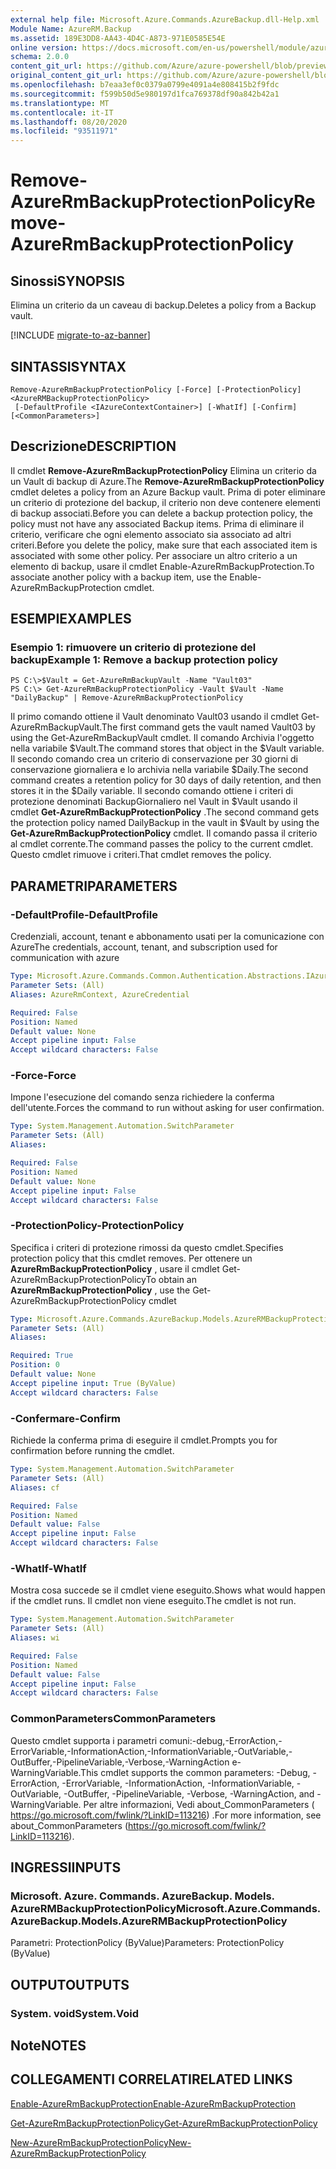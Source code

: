 ```yaml
---
external help file: Microsoft.Azure.Commands.AzureBackup.dll-Help.xml
Module Name: AzureRM.Backup
ms.assetid: 189E3DD8-AA43-4D4C-A873-971E0585E54E
online version: https://docs.microsoft.com/en-us/powershell/module/azurerm.backup/remove-azurermbackupprotectionpolicy
schema: 2.0.0
content_git_url: https://github.com/Azure/azure-powershell/blob/preview/src/ResourceManager/AzureBackup/Commands.AzureBackup/help/Remove-AzureRmBackupProtectionPolicy.md
original_content_git_url: https://github.com/Azure/azure-powershell/blob/preview/src/ResourceManager/AzureBackup/Commands.AzureBackup/help/Remove-AzureRmBackupProtectionPolicy.md
ms.openlocfilehash: b7eaa3ef0c0379a0799e4091a4e808415b2f9fdc
ms.sourcegitcommit: f599b50d5e980197d1fca769378df90a842b42a1
ms.translationtype: MT
ms.contentlocale: it-IT
ms.lasthandoff: 08/20/2020
ms.locfileid: "93511971"
---
```

# <span data-ttu-id="7e32b-101">Remove-AzureRmBackupProtectionPolicy</span><span class="sxs-lookup"><span data-stu-id="7e32b-101">Remove-AzureRmBackupProtectionPolicy</span></span>

## <span data-ttu-id="7e32b-102">Sinossi</span><span class="sxs-lookup"><span data-stu-id="7e32b-102">SYNOPSIS</span></span>
<span data-ttu-id="7e32b-103">Elimina un criterio da un caveau di backup.</span><span class="sxs-lookup"><span data-stu-id="7e32b-103">Deletes a policy from a Backup vault.</span></span>

[!INCLUDE [migrate-to-az-banner](../../includes/migrate-to-az-banner.md)]

## <span data-ttu-id="7e32b-104">SINTASSI</span><span class="sxs-lookup"><span data-stu-id="7e32b-104">SYNTAX</span></span>

```
Remove-AzureRmBackupProtectionPolicy [-Force] [-ProtectionPolicy] <AzureRMBackupProtectionPolicy>
 [-DefaultProfile <IAzureContextContainer>] [-WhatIf] [-Confirm] [<CommonParameters>]
```

## <span data-ttu-id="7e32b-105">Descrizione</span><span class="sxs-lookup"><span data-stu-id="7e32b-105">DESCRIPTION</span></span>
<span data-ttu-id="7e32b-106">Il cmdlet **Remove-AzureRmBackupProtectionPolicy** Elimina un criterio da un Vault di backup di Azure.</span><span class="sxs-lookup"><span data-stu-id="7e32b-106">The **Remove-AzureRmBackupProtectionPolicy** cmdlet deletes a policy from an Azure Backup vault.</span></span>
<span data-ttu-id="7e32b-107">Prima di poter eliminare un criterio di protezione del backup, il criterio non deve contenere elementi di backup associati.</span><span class="sxs-lookup"><span data-stu-id="7e32b-107">Before you can delete a backup protection policy, the policy must not have any associated Backup items.</span></span>
<span data-ttu-id="7e32b-108">Prima di eliminare il criterio, verificare che ogni elemento associato sia associato ad altri criteri.</span><span class="sxs-lookup"><span data-stu-id="7e32b-108">Before you delete the policy, make sure that each associated item is associated with some other policy.</span></span>
<span data-ttu-id="7e32b-109">Per associare un altro criterio a un elemento di backup, usare il cmdlet Enable-AzureRmBackupProtection.</span><span class="sxs-lookup"><span data-stu-id="7e32b-109">To associate another policy with a backup item, use the Enable-AzureRmBackupProtection cmdlet.</span></span>

## <span data-ttu-id="7e32b-110">ESEMPI</span><span class="sxs-lookup"><span data-stu-id="7e32b-110">EXAMPLES</span></span>

### <span data-ttu-id="7e32b-111">Esempio 1: rimuovere un criterio di protezione del backup</span><span class="sxs-lookup"><span data-stu-id="7e32b-111">Example 1: Remove a backup protection policy</span></span>
```
PS C:\>$Vault = Get-AzureRmBackupVault -Name "Vault03"
PS C:\> Get-AzureRmBackupProtectionPolicy -Vault $Vault -Name "DailyBackup" | Remove-AzureRmBackupProtectionPolicy
```

<span data-ttu-id="7e32b-112">Il primo comando ottiene il Vault denominato Vault03 usando il cmdlet Get-AzureRmBackupVault.</span><span class="sxs-lookup"><span data-stu-id="7e32b-112">The first command gets the vault named Vault03 by using the Get-AzureRmBackupVault cmdlet.</span></span>
<span data-ttu-id="7e32b-113">Il comando Archivia l'oggetto nella variabile $Vault.</span><span class="sxs-lookup"><span data-stu-id="7e32b-113">The command stores that object in the $Vault variable.</span></span>
<span data-ttu-id="7e32b-114">Il secondo comando crea un criterio di conservazione per 30 giorni di conservazione giornaliera e lo archivia nella variabile $Daily.</span><span class="sxs-lookup"><span data-stu-id="7e32b-114">The second command creates a retention policy for 30 days of daily retention, and then stores it in the $Daily variable.</span></span>
<span data-ttu-id="7e32b-115">Il secondo comando ottiene i criteri di protezione denominati BackupGiornaliero nel Vault in $Vault usando il cmdlet **Get-AzureRmBackupProtectionPolicy** .</span><span class="sxs-lookup"><span data-stu-id="7e32b-115">The second command gets the protection policy named DailyBackup in the vault in $Vault by using the **Get-AzureRmBackupProtectionPolicy** cmdlet.</span></span>
<span data-ttu-id="7e32b-116">Il comando passa il criterio al cmdlet corrente.</span><span class="sxs-lookup"><span data-stu-id="7e32b-116">The command passes the policy to the current cmdlet.</span></span>
<span data-ttu-id="7e32b-117">Questo cmdlet rimuove i criteri.</span><span class="sxs-lookup"><span data-stu-id="7e32b-117">That cmdlet removes the policy.</span></span>

## <span data-ttu-id="7e32b-118">PARAMETRI</span><span class="sxs-lookup"><span data-stu-id="7e32b-118">PARAMETERS</span></span>

### <span data-ttu-id="7e32b-119">-DefaultProfile</span><span class="sxs-lookup"><span data-stu-id="7e32b-119">-DefaultProfile</span></span>
<span data-ttu-id="7e32b-120">Credenziali, account, tenant e abbonamento usati per la comunicazione con Azure</span><span class="sxs-lookup"><span data-stu-id="7e32b-120">The credentials, account, tenant, and subscription used for communication with azure</span></span>

```yaml
Type: Microsoft.Azure.Commands.Common.Authentication.Abstractions.IAzureContextContainer
Parameter Sets: (All)
Aliases: AzureRmContext, AzureCredential

Required: False
Position: Named
Default value: None
Accept pipeline input: False
Accept wildcard characters: False
```

### <span data-ttu-id="7e32b-121">-Force</span><span class="sxs-lookup"><span data-stu-id="7e32b-121">-Force</span></span>
<span data-ttu-id="7e32b-122">Impone l'esecuzione del comando senza richiedere la conferma dell'utente.</span><span class="sxs-lookup"><span data-stu-id="7e32b-122">Forces the command to run without asking for user confirmation.</span></span>

```yaml
Type: System.Management.Automation.SwitchParameter
Parameter Sets: (All)
Aliases:

Required: False
Position: Named
Default value: None
Accept pipeline input: False
Accept wildcard characters: False
```

### <span data-ttu-id="7e32b-123">-ProtectionPolicy</span><span class="sxs-lookup"><span data-stu-id="7e32b-123">-ProtectionPolicy</span></span>
<span data-ttu-id="7e32b-124">Specifica i criteri di protezione rimossi da questo cmdlet.</span><span class="sxs-lookup"><span data-stu-id="7e32b-124">Specifies protection policy that this cmdlet removes.</span></span>
<span data-ttu-id="7e32b-125">Per ottenere un **AzureRmBackupProtectionPolicy** , usare il cmdlet Get-AzureRmBackupProtectionPolicy</span><span class="sxs-lookup"><span data-stu-id="7e32b-125">To obtain an **AzureRmBackupProtectionPolicy** , use the Get-AzureRmBackupProtectionPolicy cmdlet</span></span>

```yaml
Type: Microsoft.Azure.Commands.AzureBackup.Models.AzureRMBackupProtectionPolicy
Parameter Sets: (All)
Aliases:

Required: True
Position: 0
Default value: None
Accept pipeline input: True (ByValue)
Accept wildcard characters: False
```

### <span data-ttu-id="7e32b-126">-Confermare</span><span class="sxs-lookup"><span data-stu-id="7e32b-126">-Confirm</span></span>
<span data-ttu-id="7e32b-127">Richiede la conferma prima di eseguire il cmdlet.</span><span class="sxs-lookup"><span data-stu-id="7e32b-127">Prompts you for confirmation before running the cmdlet.</span></span>

```yaml
Type: System.Management.Automation.SwitchParameter
Parameter Sets: (All)
Aliases: cf

Required: False
Position: Named
Default value: False
Accept pipeline input: False
Accept wildcard characters: False
```

### <span data-ttu-id="7e32b-128">-WhatIf</span><span class="sxs-lookup"><span data-stu-id="7e32b-128">-WhatIf</span></span>
<span data-ttu-id="7e32b-129">Mostra cosa succede se il cmdlet viene eseguito.</span><span class="sxs-lookup"><span data-stu-id="7e32b-129">Shows what would happen if the cmdlet runs.</span></span>
<span data-ttu-id="7e32b-130">Il cmdlet non viene eseguito.</span><span class="sxs-lookup"><span data-stu-id="7e32b-130">The cmdlet is not run.</span></span>

```yaml
Type: System.Management.Automation.SwitchParameter
Parameter Sets: (All)
Aliases: wi

Required: False
Position: Named
Default value: False
Accept pipeline input: False
Accept wildcard characters: False
```

### <span data-ttu-id="7e32b-131">CommonParameters</span><span class="sxs-lookup"><span data-stu-id="7e32b-131">CommonParameters</span></span>
<span data-ttu-id="7e32b-132">Questo cmdlet supporta i parametri comuni:-debug,-ErrorAction,-ErrorVariable,-InformationAction,-InformationVariable,-OutVariable,-OutBuffer,-PipelineVariable,-Verbose,-WarningAction e-WarningVariable.</span><span class="sxs-lookup"><span data-stu-id="7e32b-132">This cmdlet supports the common parameters: -Debug, -ErrorAction, -ErrorVariable, -InformationAction, -InformationVariable, -OutVariable, -OutBuffer, -PipelineVariable, -Verbose, -WarningAction, and -WarningVariable.</span></span> <span data-ttu-id="7e32b-133">Per altre informazioni, Vedi about_CommonParameters ( https://go.microsoft.com/fwlink/?LinkID=113216) .</span><span class="sxs-lookup"><span data-stu-id="7e32b-133">For more information, see about_CommonParameters (https://go.microsoft.com/fwlink/?LinkID=113216).</span></span>

## <span data-ttu-id="7e32b-134">INGRESSI</span><span class="sxs-lookup"><span data-stu-id="7e32b-134">INPUTS</span></span>

### <span data-ttu-id="7e32b-135">Microsoft. Azure. Commands. AzureBackup. Models. AzureRMBackupProtectionPolicy</span><span class="sxs-lookup"><span data-stu-id="7e32b-135">Microsoft.Azure.Commands.AzureBackup.Models.AzureRMBackupProtectionPolicy</span></span>
<span data-ttu-id="7e32b-136">Parametri: ProtectionPolicy (ByValue)</span><span class="sxs-lookup"><span data-stu-id="7e32b-136">Parameters: ProtectionPolicy (ByValue)</span></span>

## <span data-ttu-id="7e32b-137">OUTPUT</span><span class="sxs-lookup"><span data-stu-id="7e32b-137">OUTPUTS</span></span>

### <span data-ttu-id="7e32b-138">System. void</span><span class="sxs-lookup"><span data-stu-id="7e32b-138">System.Void</span></span>

## <span data-ttu-id="7e32b-139">Note</span><span class="sxs-lookup"><span data-stu-id="7e32b-139">NOTES</span></span>

## <span data-ttu-id="7e32b-140">COLLEGAMENTI CORRELATI</span><span class="sxs-lookup"><span data-stu-id="7e32b-140">RELATED LINKS</span></span>

[<span data-ttu-id="7e32b-141">Enable-AzureRmBackupProtection</span><span class="sxs-lookup"><span data-stu-id="7e32b-141">Enable-AzureRmBackupProtection</span></span>](./Enable-AzureRmBackupProtection.md)

[<span data-ttu-id="7e32b-142">Get-AzureRmBackupProtectionPolicy</span><span class="sxs-lookup"><span data-stu-id="7e32b-142">Get-AzureRmBackupProtectionPolicy</span></span>](./Get-AzureRmBackupProtectionPolicy.md)

[<span data-ttu-id="7e32b-143">New-AzureRmBackupProtectionPolicy</span><span class="sxs-lookup"><span data-stu-id="7e32b-143">New-AzureRmBackupProtectionPolicy</span></span>](./New-AzureRmBackupProtectionPolicy.md)


